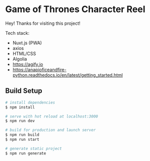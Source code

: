 # Game of Thrones Character Reel

Hey! Thanks for visiting this project!

Tech stack:
- Nuxt.js (PWA)
- axios
- HTML/CSS
- Algolia
- https://agify.io
- https://anapioficeandfire-python.readthedocs.io/en/latest/getting_started.html


## Build Setup

```bash
# install dependencies
$ npm install

# serve with hot reload at localhost:3000
$ npm run dev

# build for production and launch server
$ npm run build
$ npm run start

# generate static project
$ npm run generate
```


